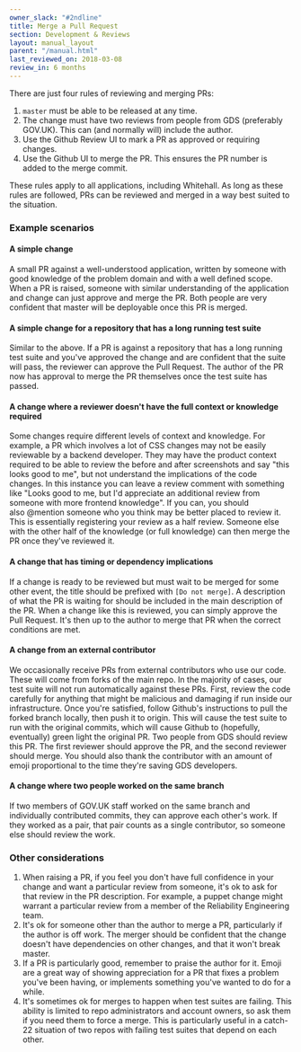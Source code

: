 ```yaml
---
owner_slack: "#2ndline"
title: Merge a Pull Request
section: Development & Reviews
layout: manual_layout
parent: "/manual.html"
last_reviewed_on: 2018-03-08
review_in: 6 months
---
```


There are just four rules of reviewing and merging PRs:

1. `master` must be able to be released at any time.
2. The change must have two reviews from people from GDS (preferably GOV.UK). This can (and normally will) include the author.
3. Use the Github Review UI to mark a PR as approved or requiring changes.
4. Use the Github UI to merge the PR. This ensures the PR number is added to the merge commit.

These rules apply to all applications, including Whitehall. As long as these rules are followed, PRs can be reviewed and merged in a way best suited to the situation.

### Example scenarios

#### A simple change

A small PR against a well-understood application, written by someone with good knowledge of the problem domain and with a well defined scope. When a PR is raised, someone with similar understanding of the application and change can just approve and merge the PR. Both people are very confident that master will be deployable once this PR is merged.

#### A simple change for a repository that has a long running test suite

Similar to the above. If a PR is against a repository that has a long running test suite and you've approved the change and are confident that the suite will pass, the reviewer can approve the Pull Request. The author of the PR now has approval to merge the PR themselves once the test suite has passed.

#### A change where a reviewer doesn't have the full context or knowledge required

Some changes require different levels of context and knowledge. For example, a PR which involves a lot of CSS changes may not be easily reviewable by a backend developer. They may have the product context required to be able to review the before and after screenshots and say "this looks good to me", but not understand the implications of the code changes. In this instance you can leave a review comment with something like "Looks good to me, but I'd appreciate an additional review from someone with more frontend knowledge". If you can, you should also&nbsp;@mention someone who you think may be better placed to review it. This is essentially registering your review as a half review. Someone else with the other half of the knowledge (or full knowledge) can then merge the PR once they've reviewed it.

#### A change that has timing or dependency implications

If a change is ready to be reviewed but must wait to be merged for some other event, the title should be prefixed with&nbsp;`[Do not merge]`. A description of what the PR is waiting for should be included in the main description of the PR. When a change like this is reviewed, you can simply approve the Pull Request. It's then up to the author to merge that PR when the correct conditions are met.

#### A change from an external contributor

We occasionally receive PRs from external contributors who use our code. These will come from forks of the main repo. In the majority of cases, our test suite will not run automatically against these PRs. First, review the code carefully for anything that might be malicious and damaging if run inside our infrastructure. Once you're satisfied, follow Github's instructions to pull the forked branch locally, then push it to origin. This will cause the test suite to run with the original commits, which will cause Github to (hopefully, eventually) green light the original PR. Two people from GDS should review this PR. The first reviewer should approve the PR, and the second reviewer should merge. You should also thank the contributor with an amount of emoji proportional to the time they're saving GDS developers.

#### A change where two people worked on the same branch

If two members of GOV.UK staff worked on the same branch and individually contributed commits, they can approve each other's work. If they worked as a pair, that pair counts as a single contributor, so someone else should review the work.

### Other considerations

1. When raising a PR, if you feel you don't have full confidence in your change and want a particular review from someone, it's ok to ask for that review in the PR description. For example, a puppet change might warrant a particular review from a member of the Reliability Engineering team.
2. It's ok for someone other than the author to merge a PR, particularly if the author is off work. The merger should be confident that the change doesn't have dependencies on other changes, and that it won't break master.
3. If a PR is particularly good, remember to praise the author for it. Emoji are a great way of showing appreciation for a PR that fixes a problem you've been having, or implements something you've wanted to do for a while.
4. It's sometimes ok for merges to happen when test suites are failing. This ability is limited to repo administrators and account owners, so ask them if you need them to force a merge. This is particularly useful in a catch-22 situation of two repos with failing test suites that depend on each other.
